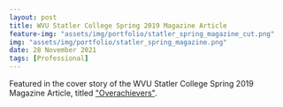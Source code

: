 ```yaml
---
layout: post
title: WVU Statler College Spring 2019 Magazine Article
feature-img: "assets/img/portfolio/statler_spring_magazine_cut.png"
img: "assets/img/portfolio/statler_spring_magazine.png"
date: 28 November 2021
tags: [Professional]
---
```


Featured in the cover story of the WVU Statler College Spring 2019 Magazine Article, titled ["Overachievers"](https://issuu.com/wvucemr/docs/engineeringwvspring2019/41).
